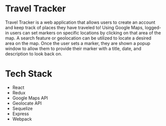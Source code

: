 # Travel Tracker

Travel Tracker is a web application that allows users to create an account and keep track of places they have traveled to! Using Google Maps, logged-in users can set markers on specific locations by clicking on that area of the map. A search feature or geolocation can be utilized to locate a desired area on the map. Once the user sets a marker, they are shown a popup window to allow them to provide their marker with a title, date, and description to look back on. 

# Tech Stack

- React
- Redux
- Google Maps API
- Geolocate API
- Sequelize
- Express
- Webpack
